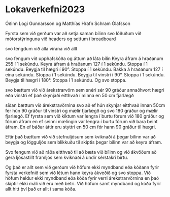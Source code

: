 # Lokaverkefni2023
Óðinn Logi Gunnarsson og Matthías Hrafn Schram Ólafsson

Fyrsta sem við gerðum var að setja saman bílinn svo lóðuðum við mótorstýringuna við headers og settum í breadboard

svo tengdum við alla vírana við allt 

svo fengum við upphafskóða og áttum að láta bílin
Keyra áfram á hraðanum 255 í 1 sekúndu.
Keyra áfram á hraðanum 127 í 1 sekúndu.
Stoppa í 1 sekúndu.
Beygja til hægri í 90°.
Stoppa í 1 sekúndu.
Bakka á hraðanum 127 í eina sekúndu.
Stoppa í 1 sekúndu.
Beygja til vinstri í 90°.
Stoppa í 1 sekúndu.
Beygja til hægri í 180°.
Stoppa í 1 sekúndu.
Og svo stoppa.

svo bættum við við árekstrarvörn sem snéri sér 90 gráður annaðhvort hægri eða vinstri ef það skynjaði eitthvað í minna en 50 cm fjarlægð

síðan bættum við árekstravörnina svo að ef hún skynjar eitthvað innan 50cm fer hún 90 gráður til vinstri og mælir fjarlægð og svo 180 gráður og mælir fjarlægð.
Ef fyrsta sem við kíktum var lengra í burtu fórum við 180 gráður og fórum áfram en ef seinni mælingin var lengra í burtu fórum við bara beint áfram. En ef báðar áttir eru styttri en 50 cm fór hann 90 gráður til hægri.

Eftir það bættum við við stefnuljósum sem kviknaði á þegar bílinn var að beygja og lögguljós sem blikkuðu til skiptis þegar bilinn var að keyra áfram.

Svo fengum við að ráða eitthvað til að bæta við bílinn og við ákvöðum að gera ljósastillt framljós sem kviknaði á undir sérstakri birtu. 

Og það er allt sem við gerðum við höfum ekki myndband eða kóðann fyrir fyrsta verkefnið sem við létum hann keyra ákveðið og svo stoppa. Við höfum heldur ekki myndband eða kóða fyrir verri árekstrarvörnina en það skiptir ekki máli við eru með betri. Við höfum samt myndband og kóða fyrir allt hitt því það er allt í sama kóða.


